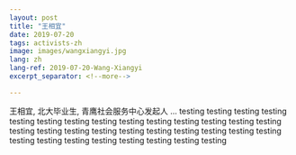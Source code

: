 ```yaml
---
layout: post
title: "王相宜"
date: 2019-07-20
tags: activists-zh
image: images/wangxiangyi.jpg
lang: zh
lang-ref: 2019-07-20-Wang-Xiangyi
excerpt_separator: <!--more-->

---
```

王相宜, 北大毕业生, 青鹰社会服务中心发起人 ...
testing testing testing testing testing testing testing testing testing testing testing testing testing testing testing testing testing testing testing testing testing testing testing testing testing testing testing testing testing testing testing testing 
